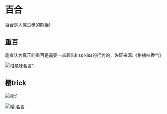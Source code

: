 # 百合



百合是人类进步的阶梯!



## 重百



笔者认为真正的重百是需要一点超出kiss kiss的行为的，佐证来源:《柑橘味香气》

![柑橘味名言1](https://cdn.jsdelivr.net/gh/Eurekaimer/MyIMGs@main/img/%E6%9F%91%E6%A9%98%E5%91%B3%E5%90%8D%E8%A8%801.jpg)



## 樱trick



![樱t1](https://cdn.jsdelivr.net/gh/Eurekaimer/MyIMGs@main/img/%E6%A8%B1t1.jpg)



![樱t名言](https://cdn.jsdelivr.net/gh/Eurekaimer/MyIMGs@main/img/%E6%A8%B1t%E5%90%8D%E8%A8%80.jpg)







